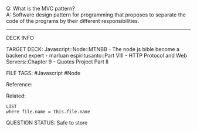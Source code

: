 Q: What is the MVC pattern?  
A: Software design pattern for programming that proposes to separate the code of the programs by their different responsibilities.
<!--ID: 1693660760123-->

---

DECK INFO

TARGET DECK: Javascript::Node::MTNBB - The node js bible become a backend expert - marluan espiritusanto::Part VIII - HTTP Protocol and Web Servers::Chapter 9 - Quotes Project Part II

FILE TAGS: #Javascript #Node

Reference:

Related:

```dataview
LIST
where file.name = this.file.name
```

QUESTION STATUS: Safe to store
